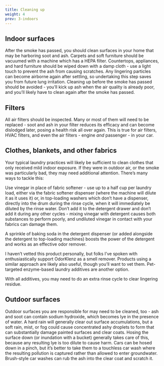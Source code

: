 ```yaml
---
title: Cleaning up
weight: 4
prev: 3-indoors
---
```


## Indoor surfaces

After the smoke has passed, you should clean surfaces in your home that may be harboring soot and ash. Carpets and soft furniture should be vacuumed with a machine which has a HEPA filter. Countertops, appliances, and hard furniture should be wiped down with a damp cloth - use a light touch to prevent the ash from causing scratches. Any lingering particles can become airborne again after settling, so undertaking this step saves you from future lung irritation. Cleaning up before the smoke has passed should be avoided - you’ll kick up ash when the air quality is already poor, and you’ll likely have to clean again after the smoke has passed.

## Filters

All air filters should be inspected. Many or most of them will need to be replaced - soot and ash in your filter reduces its efficacy and can become dislodged later, posing a health risk all over again. This is true for air filters, HVAC filters, and even the air filters - engine *and* passenger - in your car.

## Clothes, blankets, and other fabrics

Your typical laundry practices will likely be sufficient to clean clothes that only received mild indoor exposure. If they were in outdoor air, or the smoke was particularly bad, they may need additional attention. There’s many ways to tackle this:

Use vinegar in place of fabric softener - use up to a half cup per laundry load, either via the fabric softener dispenser (where the machine will dilute it as it uses it) or, in top-loading washers which don’t have a dispenser, directly into the drum during the rinse cycle, when it will immediately be diluted by the rinse water. Don’t add it to the detergent drawer and don’t add it during any other cycles - mixing vinegar with detergent causes both substances to perform poorly, and undiluted vinegar in contact with your fabrics can damage them.

A sprinkle of baking soda in the detergent dispenser (or added alongside the detergent to top-loading machines) boosts the power of the detergent and works as an effective odor remover.

I haven’t vetted this product personally, but folks I’ve spoken with enthusiastically support OdorKlenz as a smell remover. Products using a similar approach are likely also useful, though you’ll want to vet them. Pet-targeted enzyme-based laundry additives are another option.

With all additives, you may need to do an extra rinse cycle to clear lingering residue.

## Outdoor surfaces

Outdoor surfaces you are responsible for may need to be cleaned, too - ash and soot can contain sodium hydroxide, which becomes lye in the presence of water. A hard rain will generally clear out surface accumulations, but a soft rain, mist, or fog could cause concentrated ashy droplets to form that can substantially damage painted surfaces and clear coats. Hosing the surface down (or inundation with a bucket) generally takes care of this, because any resulting lye is too dilute to cause harm. Cars can be hosed down in a pinch, but it’s better to take them to a touchless car wash where the resulting pollution is captured rather than allowed to enter groundwater. Brush-style car washes can rub the ash into the clear coat and scratch it.